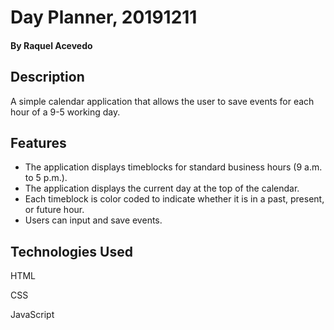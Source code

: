 # Day Planner, 20191211


#### By Raquel Acevedo

## Description
A simple calendar application that allows the user to save events for each hour of a 9-5 working day.

## Features

* The application displays timeblocks for standard business hours (9 a.m. to 5 p.m.).
* The application displays the current day at the top of the calendar.
* Each timeblock is color coded to indicate whether it is in a past, present, or future hour.
* Users can input and save events. 

## Technologies Used

HTML

CSS

JavaScript
